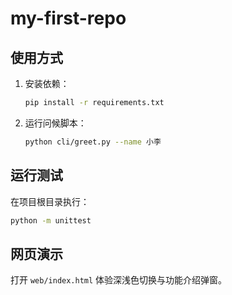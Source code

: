# my-first-repo

## 使用方式
1. 安装依赖：
   ```bash
   pip install -r requirements.txt
   ```
2. 运行问候脚本：
   ```bash
   python cli/greet.py --name 小李
   ```

## 运行测试
在项目根目录执行：
```bash
python -m unittest
```

## 网页演示
打开 `web/index.html` 体验深浅色切换与功能介绍弹窗。
